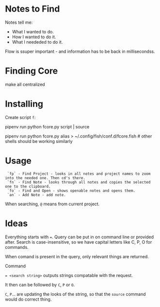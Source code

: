 # Notes to Find

Notes tell me: 
 - What I wanted to do.
 - How I wanted to do it.
 - What I neededed to do it.

 Flow is ssuper important - and information has to be back in millisecondss.

 # Finding Core

 make all centralized

 # Installing

Create script `f`:
 
  
  pipenv run python fcore.py script | source

   pipenv run python fcore.py alias > ~/.config/fish/conf.d/fcore.fish # other shells should be working similarly
 

 # Usage

     `fp` - Find Project - looks in all notes and project names to zoom into the needed one. Then cd's there.
     `fn` - Find Note - looks through all notes and copies the selected one to the clipboard.
     `fo` - Find and Open - shows openable notes and opens them.
     `an` - Add Note - add note.

  When searching, `@` means from current project.

# Ideas

Everything starts with `=`. Query can be put in on command line or provided after. Search is case-insensitive, so we have capital letters like C, P, O for commands.

When comand is present in the query, only relevant things are returned.

Command 

   `= <search string>` outputs strings compatable with the request.

It then can be followed by `C`, `P` or `O`.

`C`, `P`... are updating the looks of the string, so that the `source` command would do correct thing.



